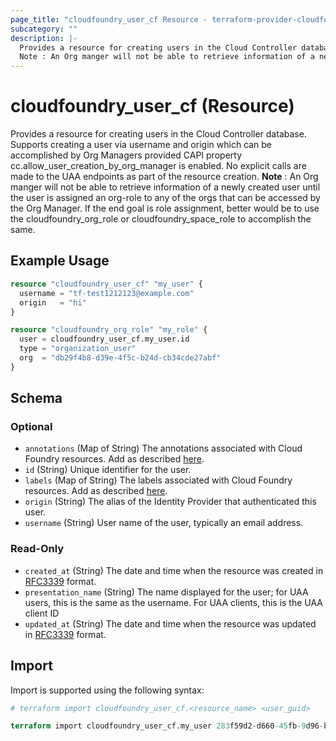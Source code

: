```yaml
---
page_title: "cloudfoundry_user_cf Resource - terraform-provider-cloudfoundry"
subcategory: ""
description: |-
  Provides a resource for creating users in the Cloud Controller database. Supports creating a user via username and origin which can be accomplished by Org Managers provided CAPI property cc.allow_user_creation_by_org_manager is enabled. No explicit calls are made to the UAA endpoints as part of the resource creation.
  Note : An Org manger will not be able to retrieve information of a newly created user until the user is assigned an org-role to any of the orgs that can be accessed by the Org Manager. If the end goal is role assignment, better would be to use the cloudfoundry_org_role or cloudfoundry_space_role to accomplish the same.
---
```


# cloudfoundry_user_cf (Resource)

Provides a resource for creating users in the Cloud Controller database. Supports creating a user via username and origin which can be accomplished by Org Managers provided CAPI property cc.allow_user_creation_by_org_manager is enabled. No explicit calls are made to the UAA endpoints as part of the resource creation.
		__Note__ : An Org manger will not be able to retrieve information of a newly created user until the user is assigned an org-role to any of the orgs that can be accessed by the Org Manager. If the end goal is role assignment, better would be to use the cloudfoundry_org_role or cloudfoundry_space_role to accomplish the same.

## Example Usage

```terraform
resource "cloudfoundry_user_cf" "my_user" {
  username = "tf-test1212123@example.com"
  origin   = "hi"
}

resource "cloudfoundry_org_role" "my_role" {
  user = cloudfoundry_user_cf.my_user.id
  type = "organization_user"
  org  = "db29f4b8-d39e-4f5c-b24d-cb34cde27abf"
}
```

<!-- schema generated by tfplugindocs -->
## Schema

### Optional

- `annotations` (Map of String) The annotations associated with Cloud Foundry resources. Add as described [here](https://docs.cloudfoundry.org/adminguide/metadata.html#-view-metadata-for-an-object).
- `id` (String) Unique identifier for the user.
- `labels` (Map of String) The labels associated with Cloud Foundry resources. Add as described [here](https://docs.cloudfoundry.org/adminguide/metadata.html#-view-metadata-for-an-object).
- `origin` (String) The alias of the Identity Provider that authenticated this user.
- `username` (String) User name of the user, typically an email address.

### Read-Only

- `created_at` (String) The date and time when the resource was created in [RFC3339](https://www.ietf.org/rfc/rfc3339.txt) format.
- `presentation_name` (String) The name displayed for the user; for UAA users, this is the same as the username. For UAA clients, this is the UAA client ID
- `updated_at` (String) The date and time when the resource was updated in [RFC3339](https://www.ietf.org/rfc/rfc3339.txt) format.

## Import

Import is supported using the following syntax:

```terraform
# terraform import cloudfoundry_user_cf.<resource_name> <user_guid>

terraform import cloudfoundry_user_cf.my_user 283f59d2-d660-45fb-9d96-b3e1aa92cfc7
```